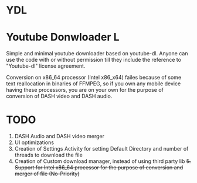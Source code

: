 # YDL
# Youtube Donwloader L

Simple and minimal youtube downloader based on youtube-dl.
Anyone can use the code with or without permission till they include the reference to "Youtube-dl" license agreement.


Conversion on x86_64 processor (Intel x86_x64) failes because of some text reallocation in binaries of FFMPEG, so if you own any mobile device having these processors, you are on your own for the purpose of conversion of DASH video and DASH audio.


# TODO
1. DASH Audio and DASH video merger
2. UI optimizations
3. Creation of Settings Activity for setting Default Directory and number of threads to download the file
4. Creation of Custom download manager, instead of using third party lib
~~5. Support for Intel x86_64 processor for the purpose of conversion and merger of file (No-Priority)~~
